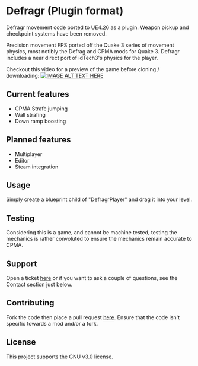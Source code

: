 # Defragr (Plugin format)
Defragr movement code ported to UE4.26 as a plugin. Weapon pickup and checkpoint systems have been removed.

Precision movement FPS ported off the Quake 3 series of movement physics, most notibly the Defrag and CPMA mods for Quake 3. Defragr includes a near direct port of idTech3's physics for the player.

Checkout this video for a preview of the game before cloning / downloading:
[![IMAGE ALT TEXT HERE](http://img.youtube.com/vi/uT6r55J6jmQ/0.jpg)](http://www.youtube.com/watch?v=uT6r55J6jmQ)

## Current features
* CPMA Strafe jumping
* Wall strafing
* Down ramp boosting

## Planned features
* Multiplayer
* Editor
* Steam integration

## Usage
Simply create a blueprint child of "DefragrPlayer" and drag it into your level.

## Testing
Considering this is a game, and cannot be machine tested, testing the mechanics is rather convoluted to ensure the mechanics remain accurate to CPMA.

## Support

Open a ticket [here](https://github.com/SolarisBravo/DefragrPlugin/issues) or if you want to ask a couple of questions, see the Contact section just below.

## Contributing

Fork the code then place a pull request [here](https://github.com/SolarisBravo/DefragrPlugin/pulls). Ensure that the code isn't specific towards a mod and/or a fork.

## License

This project supports the GNU v3.0 license.
